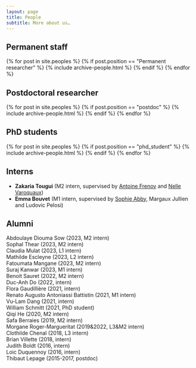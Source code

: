 ```yaml
---
layout: page
title: People
subtitle: More about us…
---
```


## Permanent staff

{% for post in site.peoples %}
    {% if post.position == "Permanent researcher" %}
        {% include archive-people.html %}
    {% endif %}
{% endfor %}

## Postdoctoral researcher

{% for post in site.peoples %}
    {% if post.position == "postdoc" %}
        {% include archive-people.html %}
    {% endif %}
{% endfor %}


## PhD students

{% for post in site.peoples %}
    {% if post.position == "phd_student" %}
        {% include archive-people.html %}
    {% endif %}
{% endfor %}


## Interns

- **Zakaria Tougui**  (M2 intern, supervised by [Antoine
  Frenoy](https://perso.crans.org/frenoy/) and [Nelle
  Varoquaux](https://nellev.github.io))
- **Emma Bouvet** (M1 intern, supervised by [Sophie
  Abby](https://sophieabby.github.io/), Margaux Jullien 
  and Ludovic Pelosi)

## Alumni

Abdoulaye Diouma Sow (2023, M2 intern)  
Sophal Thear (2023, M2 intern)  
Claudia Mulat (2023, L1 intern)  
Mathilde Escleyne (2023, L2 intern)  
Fatoumata Mangane (2023, M2 intern)  
Suraj Kanwar (2023, M1 intern)  
Benoit Sauret (2022, M2 intern)  
Duc-Anh Do (2022, intern)  
Flora Gaudillière (2021, intern)  
Renato Augusto Antoniassi Battistin (2021, M1 intern)  
Vu-Lam Dang (2021, intern)  
William Schmitt (2021, PhD student)  
Qiqi He (2020, M2 intern)  
Safa Berraies (2019, M2 intern)  
Morgane Roger-Margueritat (2019&2022, L3&M2 intern)  
Clothilde Chenal (2018, L3 intern)  
Brian Villette (2018, intern)  
Judith Boldt (2016, intern)  
Loic Duquennoy (2016, intern)  
Thibaut Lepage (2015-2017, postdoc)
